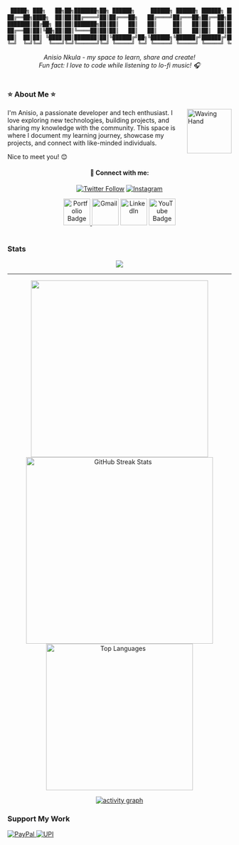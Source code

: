 ```bash

 █████╗ ███╗   ██╗██╗███████╗██╗ ██████╗     ██████╗ ██████╗ ██████╗ ███████╗
██╔══██╗████╗  ██║██║██╔════╝██║██╔═══██╗   ██╔════╝██╔═══██╗██╔══██╗██╔════╝
███████║██╔██╗ ██║██║███████╗██║██║   ██║   ██║     ██║   ██║██║  ██║█████╗
██╔══██║██║╚██╗██║██║╚════██║██║██║   ██║   ██║     ██║   ██║██║  ██║██╔══╝
██║  ██║██║ ╚████║██║███████║██║╚██████╔╝██╗╚██████╗╚██████╔╝██████╔╝███████╗
╚═╝  ╚═╝╚═╝  ╚═══╝╚═╝╚══════╝╚═╝ ╚═════╝ ╚═╝ ╚═════╝ ╚═════╝ ╚═════╝ ╚══════╝

```

<div align="center">
<i>
Anisio Nkula - my space to learn, share and create! <br>
Fun fact: I love to code while listening to lo-fi music! 🎧
</i>
</div>

<br>

### ⭐ About Me ⭐

<img align="right" src="https://media.giphy.com/media/hvRJCLFzcasrR4ia7z/giphy.gif" width="100" alt="Waving Hand">

I'm Anisio, a passionate developer and tech enthusiast. I love exploring new technologies, building projects, and sharing my knowledge with the community. This space is where I document my learning journey, showcase my projects, and connect with like-minded individuals.

Nice to meet you! 😊

<div align="center">

#### 🤖 Connect with me:

[![Twitter Follow](https://img.shields.io/twitter/follow/anisiocode?style=social)](https://twitter.com/anisiocode) [![Instagram](https://img.shields.io/badge/Instagram-%23E4405F.svg?logo=Instagram&logoColor=white)](https://instagram.com/anisiocode)

<!-- Under maintenance -->
<a href="https://anisionkula.vercel.app/">
<img width="60px" src="https://is1-ssl.mzstatic.com/image/thumb/Purple221/v4/64/a8/f0/64a8f040-e207-e01a-f2e3-2e5d75c68447/AppIcon-1x_U007emarketing-0-11-0-85-220-0.png/350x350.png?" alt="Portfolio Badge"></a><a href="mailto:anisiocode@gmail.com">
<img width="60px" src="https://play-lh.googleusercontent.com/MaRCSacmqLlbSST5m_sJUb_tE9pTresHYgwpd4gInpcj_NVGbjLCnTe96Yx5zz893bA=w480-h960" alt="Gmail" /></a>
<a href="https://www.linkedin.com/in/anisio-nkula">
<img width="60px" src="https://cdn-icons-png.freepik.com/256/2496/2496097.png?semt=ais_hybrid" alt="LinkedIn" /></a>
<a href="https://www.youtube.com/watch?v=U14GpQ5K03g&t=952s">
<img width="60px" src="https://upload.wikimedia.org/wikipedia/commons/thumb/f/fc/YouTube_play_button_square_%282013-2017%29.svg/2048px-YouTube_play_button_square_%282013-2017%29.svg.png" alt="YouTube Badge"></a>

</div>

<br>

### Stats

<p align="center">
  <img alig src="https://github-profile-trophy.vercel.app/?username=anisiocode&theme=nord&column=-1&title=Repositories,Stars,Commits,Followers,PullRequest,MultipleLang&margin-w=10" />
</p>

---

<div align="center">
  <img width="398" src="https://github-readme-stats.vercel.app/api?username=anisiocode&count_private=true&show_icons=true&theme=nord&rank_icon=github&border_radius=8"/>

  <img width="420" src="https://nirzak-streak-stats.vercel.app/?user=anisiocode&theme=nord&hide_border=false" alt="GitHub Streak Stats">

  <br>

  <img width="330" src="https://github-readme-stats.vercel.app/api/top-langs/?username=anisiocode&theme=nord&hide_border=false&include_all_commits=false&count_private=false&layout=compact" alt="Top Languages">

  <br>

[![activity graph](https://github-readme-activity-graph.vercel.app/graph?username=anisiocode&theme=nord&line=40c463&point=fff7e0&area=true&hide_border=true)](https://github.com/anisiocode/)

</div>

### Support My Work

  <a href="https://www.paypal.com/paypalme/banrossyn">
    <img src="https://img.shields.io/badge/Support_My_Work-00457C?style=for-the-badge&logo=paypal&logoColor=white" alt="PayPal"/>
  </a>

<a href="https://www.buymeacoffee.com/anisiocode">
    <img src="https://img.shields.io/badge/Some%20Support-4CAF50?style=none&logo=google-pay&logoColor=white" alt="UPI"/>
  </a>
